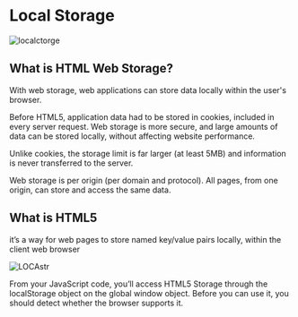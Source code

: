 
#  Local Storage

![localctorge]( https://www.exeideas.com/wp-content/uploads/2016/02/Use-HTML5-Local-Storage.jpg)

## What is HTML Web Storage?

With web storage, web applications can store data locally within the user's browser.

Before HTML5, application data had to be stored in cookies, included in every server request. Web storage is more secure, and large amounts of data can be stored locally, without affecting website performance.

Unlike cookies, the storage limit is far larger (at least 5MB) and information is never transferred to the server.

Web storage is per origin (per domain and protocol). All pages, from one origin, can store and access the same data.


## What is HTML5 
 it’s a way for web pages to store named key/value pairs locally, within the client web browser
 

![LOCAstr]( https://image.slidesharecdn.com/html5localstorage-160811084833/95/html5-local-storage-11-638.jpg?cb=1471157843)




From your JavaScript code, you’ll access HTML5 Storage through the localStorage object on the global window object. Before you can use it, you should detect whether the browser supports it.






